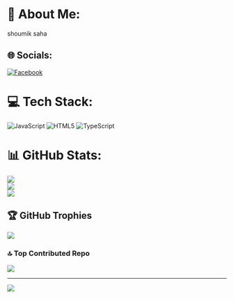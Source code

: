 # 💫 About Me:
shoumik saha


## 🌐 Socials:
[![Facebook](https://img.shields.io/badge/Facebook-%231877F2.svg?logo=Facebook&logoColor=white)](https://facebook.com/shoumik.dipu) 

# 💻 Tech Stack:
![JavaScript](https://img.shields.io/badge/javascript-%23323330.svg?style=for-the-badge&logo=javascript&logoColor=%23F7DF1E) ![HTML5](https://img.shields.io/badge/html5-%23E34F26.svg?style=for-the-badge&logo=html5&logoColor=white) ![TypeScript](https://img.shields.io/badge/typescript-%23007ACC.svg?style=for-the-badge&logo=typescript&logoColor=white)
# 📊 GitHub Stats:
![](https://github-readme-stats.vercel.app/api?username=dipusaha123&theme=dark&hide_border=false&include_all_commits=false&count_private=false)<br/>
![](https://nirzak-streak-stats.vercel.app/?user=dipusaha123&theme=dark&hide_border=false)<br/>
![](https://github-readme-stats.vercel.app/api/top-langs/?username=dipusaha123&theme=dark&hide_border=false&include_all_commits=false&count_private=false&layout=compact)

## 🏆 GitHub Trophies
![](https://github-profile-trophy.vercel.app/?username=dipusaha123&theme=radical&no-frame=false&no-bg=true&margin-w=4)

### 🔝 Top Contributed Repo
![](https://github-contributor-stats.vercel.app/api?username=dipusaha123&limit=5&theme=dark&combine_all_yearly_contributions=true)

---
[![](https://visitcount.itsvg.in/api?id=dipusaha123&icon=0&color=0)](https://visitcount.itsvg.in)

<!-- Proudly created with GPRM ( https://gprm.itsvg.in ) -->

